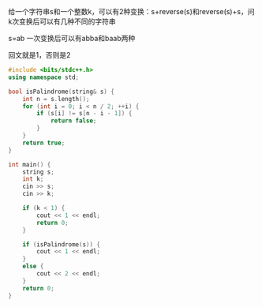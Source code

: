 给一个字符串s和一个整数k，可以有2种变换：s+reverse(s)和reverse(s)+s，问k次变换后可以有几种不同的字符串

s=ab 一次变换后可以有abba和baab两种

回文就是1，否则是2


```cpp
#include <bits/stdc++.h>
using namespace std;

bool isPalindrome(string& s) {
    int n = s.length();
    for (int i = 0; i < n / 2; ++i) {
        if (s[i] != s[n - i - 1]) {
            return false;
        }
    }
    return true;
}

int main() {
    string s;
    int k;
    cin >> s;
    cin >> k;

    if (k < 1) {
        cout << 1 << endl;
        return 0;
    }

    if (isPalindrome(s)) {
        cout << 1 << endl;
    }
    else {
        cout << 2 << endl;
    }
    return 0;
}
```
